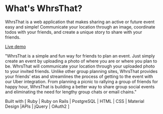 What's WhrsThat?
========================

WhrsThat is a web application that makes sharing an active or future event easy and simple! Communicate your location through an image, coordinate todos with your friends, and create a unique story to share with your friends.

[Live demo](https://whrsthat.projects.zacharyboyd.nyc)

"WhrsThat is a simple and fun way for friends to plan an event. Just simply create an event by uploading a photo of where you are or where you plan to be. WhrsThat will communicate your location through your uploaded photo to your invited friends. Unlike other group planning sites, WhrsThat provides your friends’ etas and streamlines the process of getting to the event with our Uber integration. From planning a picnic to rallying a group of friends for happy hour, WhrsThat is building a better way to share group social events and eliminating the need for lengthy group chats or email chains."

Built with [ Ruby | Ruby on Rails | PostgreSQL | HTML | CSS |  Material Design |APIs | jQuery | OAuth2 ]
